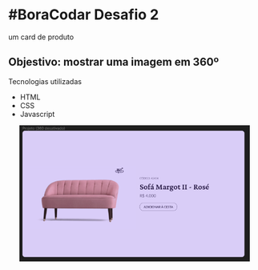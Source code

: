 <h1>#BoraCodar Desafio 2</h1>
 <p>um card de produto</p>

 ## Objestivo: mostrar uma imagem em 360º
 
 Tecnologias utilizadas
 - HTML
 - CSS
 - Javascript

 <p align="center">
      <img width="460" heigth="300" src="https://github.com/julianaoddeus/criando-interacao-360/blob/main/projeto-final.PNG">
  </p>
